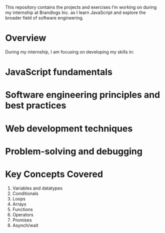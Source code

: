 This repository contains the projects and exercises I’m working on during my internship at Brandlogs Inc. as I learn JavaScript and explore the broader field of software engineering.


# Overview
During my internship, I am focusing on developing my skills in:
 # JavaScript fundamentals
 # Software engineering principles and best practices
 # Web development techniques
 # Problem-solving and debugging


 # Key Concepts Covered
 1. Variables and datatypes
2. Conditionals
3. Loops
4. Arrays
5. Functions
6. Operators
7. Promises
8. Asynch/wait
